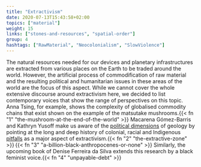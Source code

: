 ```yaml
---
title: "Extractivism"
date: 2020-07-13T15:43:58+02:00
topics: ["material"]
weight: 15
links: ["stones-and-resources", "spatial-order"]
group: 4
hashtags: ["RawMaterial", "Neocolonialism", "SlowViolence"]
---
```


The natural resources needed for our devices and planetary infrastructures are extracted from various places on the Earth to be traded around the world. However, the artificial process of commodification of raw material and the resulting political and humanitarian issues in these areas of the world are the focus of this aspect. While we cannot cover the whole extensive discourse around extractivism here, we decided to list contemporary voices that show the range of perspectives on this topic. Anna Tsing, for example, shows the complexity of globalised commodity chains that exist shown on the example of the matsutake mushrooms.{{< fn "1" "the-mushroom-at-the-end-of-the-world" >}} Macarena Gómez-Barris and Kathryn Yusoff make us aware of the [political dimensions](https://www.versobooks.com/blogs/4225-a-billion-black-anthropocenes) of geology by pointing at the long and deep history of colonial, racial and Indigenous [pitfalls](https://www.e-flux.com/journal/97/252226/white-utopia-black-inferno-life-on-a-geologic-spike/) as a major aspect of extractivism.{{< fn "2" "the-extractive-zone" >}}&#8239;{{< fn "3" "a-billion-black-anthropocenes-or-none" >}} Similarly, the upcoming book of Denise Ferreira da Silva extends this research by a black feminist voice.{{< fn "4" "unpayable-debt" >}}
